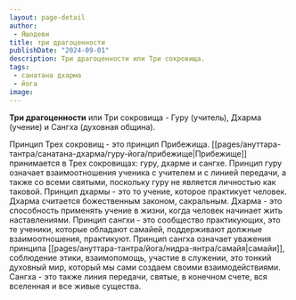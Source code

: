 ```yaml
---
layout: page-detail
author:
 - Яшодеви
title: три драгоценности
publishDate: "2024-09-01"
description: Три драгоценности или Три сокровища.
tags:
 - санатана дхарма
 - йога
image: 
---
```

**Три драгоценности** или Три сокровища - Гуру (учитель),  Дхарма (учение) и Сангха (духовная община).

Принцип Трех сокровищ - это принцип Прибежища. [[pages/ануттара-тантра/санатана-дхарма/гуру-йога/прибежище|Прибежище]] принимается в Трех сокровищах: гуру, дхарме и сангхе. 
Принцип гуру означает взаимоотношения ученика с учителем и с линией передачи, а также со всеми святыми, поскольку гуру не является личностью как таковой. 
Принцип дхармы - это то учение, которое практикует человек. Дхарма считается божественным законом, сакральным. Дхарма - это способность применять учение в жизни, когда человек начинает жить наставлениями. 
Принцип сангхи - это сообщество практикующих, это те ученики, которые обладают самайей, поддерживают должные взаимоотношения, практикуют. Принцип сангха означает уважения принципа [[pages/ануттара-тантра/йога/нидра-янтра/самайя|самайи]], соблюдение этики, взаимопомощь, участие в служении, это тонкий духовный мир, который мы сами создаем своими взаимодействиями. Сангха - это также линия передачи, святые, в конечном счете, вся вселенная и все живые существа.

